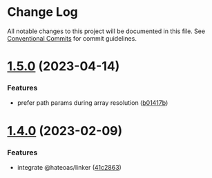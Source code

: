 # Change Log

All notable changes to this project will be documented in this file.
See [Conventional Commits](https://conventionalcommits.org) for commit guidelines.

# [1.5.0](https://github.com/just-paja/hateoas-hal-link-resolver/compare/v1.4.2...v1.5.0) (2023-04-14)


### Features

* prefer path params during array resolution ([b01417b](https://github.com/just-paja/hateoas-hal-link-resolver/commit/b01417b747a6b9b7fd174a75098c2c20d86d23d3))





# [1.4.0](https://github.com/just-paja/hateoas-hal-link-resolver/compare/v1.3.2...v1.4.0) (2023-02-09)


### Features

* integrate @hateoas/linker ([41c2863](https://github.com/just-paja/hateoas-hal-link-resolver/commit/41c28638c8b61e78b3f45965a20d1c3c689e15f0))
